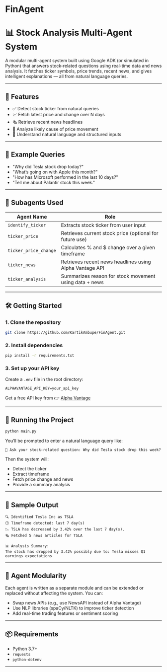 # FinAgent

# 📊 Stock Analysis Multi-Agent System

A modular multi-agent system built using Google ADK (or simulated in Python) that answers stock-related questions using real-time data and news analysis. It fetches ticker symbols, price trends, recent news, and gives intelligent explanations — all from natural language queries.

---

## 🚀 Features

- ✅ Detect stock ticker from natural queries
- 📈 Fetch latest price and change over N days
- 🗞️ Retrieve recent news headlines
- 🧠 Analyze likely cause of price movement
- 💬 Understand natural language and structured inputs

---

## 🧠 Example Queries

- "Why did Tesla stock drop today?"
- "What’s going on with Apple this month?"
- "How has Microsoft performed in the last 10 days?"
- "Tell me about Palantir stock this week."

---

## 🧰 Subagents Used

| Agent Name          | Role                                                       |
|---------------------|------------------------------------------------------------|
| `identify_ticker`   | Extracts stock ticker from user input                      |
| `ticker_price`      | Retrieves current stock price (optional for future use)    |
| `ticker_price_change` | Calculates % and $ change over a given timeframe        |
| `ticker_news`       | Retrieves recent news headlines using Alpha Vantage API    |
| `ticker_analysis`   | Summarizes reason for stock movement using data + news     |

---

## 🛠️ Getting Started

### 1. Clone the repository

```bash
git clone https://github.com/KartikAmbupe/FinAgent.git
```

### 2. Install dependencies

```bash
pip install -r requirements.txt
```

### 3. Set up your API key

Create a `.env` file in the root directory:

```
ALPHAVANTAGE_API_KEY=your_api_key
```

Get a free API key from 👉 [Alpha Vantage](https://www.alphavantage.co/support/#api-key)

---

## 🧪 Running the Project

```bash
python main.py
```

You’ll be prompted to enter a natural language query like:

```
📝 Ask your stock-related question: Why did Tesla stock drop this week?
```

Then the system will:
- Detect the ticker
- Extract timeframe
- Fetch price change and news
- Provide a summary analysis

---

## 🧪 Sample Output

```
🔍 Identified Tesla Inc as TSLA
🕒 Timeframe detected: last 7 day(s)
📉 TSLA has decreased by 3.42% over the last 7 day(s).
🗞️ Fetched 5 news articles for TSLA

📊 Analysis Summary:
The stock has dropped by 3.42% possibly due to: Tesla misses Q1 earnings expectations
```

---

## 🧠 Agent Modularity

Each agent is written as a separate module and can be extended or replaced without affecting the system. You can:
- Swap news APIs (e.g., use NewsAPI instead of Alpha Vantage)
- Use NLP libraries (spaCy/NLTK) to improve ticker detection
- Add real-time trading features or sentiment scoring

---

## 📦 Requirements

- Python 3.7+
- `requests`
- `python-dotenv`

---



